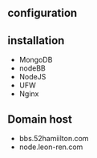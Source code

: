 ## configuration
## installation
 * MongoDB
 * nodeBB
 * NodeJS
 * UFW
 * Nginx

## Domain host
* bbs.52hamiilton.com
* node.leon-ren.com
